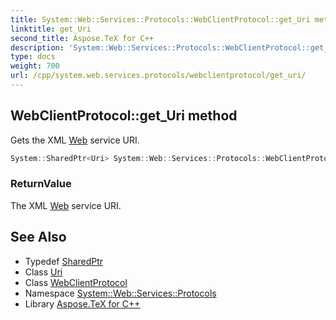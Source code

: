 ```yaml
---
title: System::Web::Services::Protocols::WebClientProtocol::get_Uri method
linktitle: get_Uri
second_title: Aspose.TeX for C++
description: 'System::Web::Services::Protocols::WebClientProtocol::get_Uri method. Gets the XML Web service URI in C++.'
type: docs
weight: 700
url: /cpp/system.web.services.protocols/webclientprotocol/get_uri/
---
```

## WebClientProtocol::get_Uri method


Gets the XML [Web](../../../system.web/) service URI.

```cpp
System::SharedPtr<Uri> System::Web::Services::Protocols::WebClientProtocol::get_Uri()
```


### ReturnValue

The XML [Web](../../../system.web/) service URI.

## See Also

* Typedef [SharedPtr](../../../system/sharedptr/)
* Class [Uri](../../../system/uri/)
* Class [WebClientProtocol](../)
* Namespace [System::Web::Services::Protocols](../../)
* Library [Aspose.TeX for C++](../../../)
